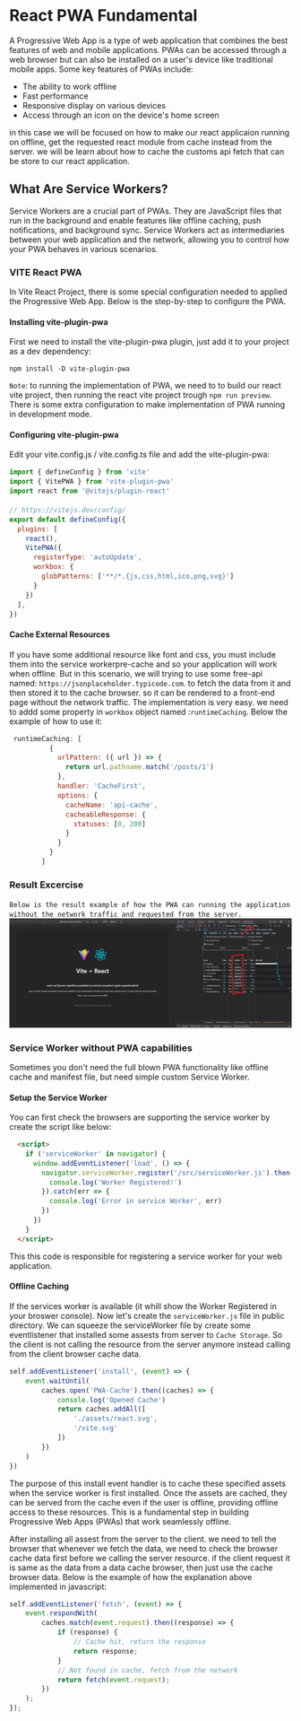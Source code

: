 # React PWA Fundamental
A Progressive Web App is a type of web application that combines the best features of web and mobile applications. PWAs can be accessed through a web browser but can also be installed on a user's device like traditional mobile apps. Some key features of PWAs include:
- The ability to work offline
- Fast performance
- Responsive display on various devices
- Access through an icon on the device's home screen

in this case we will be focused on how to make our react applicaion running on offline, get the requested react module from cache instead from the server.
we will be learn about how to cache the customs api fetch that can be store to our react application.

## What Are Service Workers?
Service Workers are a crucial part of PWAs. They are JavaScript files that run in the background and enable features like offline caching, push notifications, and background sync. Service Workers act as intermediaries between your web application and the network, allowing you to control how your PWA behaves in various scenarios.

### VITE React PWA
In Vite React Project, there is some special configuration needed to applied the Progressive Web App. Below is the step-by-step to configure the PWA.

#### Installing vite-plugin-pwa
First we need to install the vite-plugin-pwa plugin, just add it to your project as a dev dependency:
```
npm install -D vite-plugin-pwa
```
`Note`: to running the implementation of PWA, we need to to build our react vite project, then running the react vite project trough `npm run preview`.
There is some extra configuration to make implementation of PWA running in development mode.

#### Configuring vite-plugin-pwa
Edit your vite.config.js / vite.config.ts file and add the vite-plugin-pwa:
```js
import { defineConfig } from 'vite'
import { VitePWA } from 'vite-plugin-pwa'
import react from '@vitejs/plugin-react'

// https://vitejs.dev/config/
export default defineConfig({
  plugins: [
    react(),
    VitePWA({
      registerType: 'autoUpdate',
      workbox: {
        globPatterns: ['**/*.{js,css,html,ico,png,svg}']
      }
    })
  ],
})
```

#### Cache External Resources
If you have some additional resource like font and css, you must include them into  the service workerpre-cache and so your application will work when offline.
But in this scenario, we will trying to use some free-api named: `https://jsonplaceholder.typicode.com`. to fetch the data from it and then stored it to the cache browser. so it can be rendered to a front-end page without the network traffic.
The implementation is very easy. we need to addd some  property in `workbox` object named :`runtimeCaching`. Below the example of how to use it:
```js
 runtimeCaching: [
          {
            urlPattern: ({ url }) => {
              return url.pathname.match('/posts/1')
            },
            handler: 'CacheFirst',
            options: {
              cacheName: 'api-cache',
              cacheableResponse: {
                statuses: [0, 200]
              }
            }
          }
        ]
```

### Result Excercise
`Below is the result example of how the PWA can running the application without the network traffic and requested from the server.`
<img src='https://raw.githubusercontent.com/Barbarpotato/React-PWA-Fundamental/main/git-images/Result.png?token=GHSAT0AAAAAABT2NYLCZWUIB25VOK65BHRIZI6WNAA'/>


### Service Worker without PWA capabilities
Sometimes you don't need the full blown PWA functionality like offline cache and manifest file, but need simple custom Service Worker.

#### Setup the Service Worker
You can first check the browsers are supporting the service worker by create the script like below:
```html
  <script>
    if ('serviceWorker' in navigator) {
      window.addEventListener('load', () => {
        navigator.serviceWorker.register('/src/serviceWorker.js').then((reg) => {
          console.log('Worker Registered!')
        }).catch(err => {
          console.log('Error in service Worker', err)
        })
      })
    }
  </script>
```

This this code is responsible for registering a service worker for your web application. 

#### Offline Caching
If the services worker is available (it whill show the Worker Registered in your broswer console). Now let's create the `serviceWorker.js` file in public directory.
We can squeeze the serviceWorker file by create some eventlistener that installed some assests from server to `Cache Storage`. So the client is not calling the resource from the server anymore instead calling from the client browser cache data.
```js
self.addEventListener('install', (event) => {
    event.waitUntil(
        caches.open('PWA-Cache').then((caches) => {
            console.log('Opened Cache')
            return caches.addAll([
                './assets/react.svg',
                '/vite.svg'
            ])
        })
    )
})
```
The purpose of this install event handler is to cache these specified assets when the service worker is first installed. Once the assets are cached, they can be served from the cache even if the user is offline, providing offline access to these resources. This is a fundamental step in building Progressive Web Apps (PWAs) that work seamlessly offline.

After installing all assest from the server to the client. we need to tell the browser that whenever we fetch the data, we need to check the browser cache data first before we calling the server resource. if the client request it is same as the data from a data cache browser, then just use the cache browser data.
Below is the example of how the explanation above implemented in javascript:
```js
self.addEventListener('fetch', (event) => {
    event.respondWith(
        caches.match(event.request).then((response) => {
            if (response) {
                // Cache hit, return the response
                return response;
            }
            // Not found in cache, fetch from the network
            return fetch(event.request);
        })
    );
});
```



